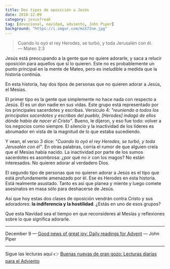 ```yaml
---
title: Dos tipos de oposición a Jesús
date: 2018-12-09
category: jesusfreak
tag: [devocional, navidad, adviento, John Piper]
background: "https://i.imgur.com/miS7Ine.jpg"
---
```


> Cuando lo oyó el rey Herodes, se turbó, y toda Jerusalén con él.<br>
> — Mateo 2:3

Jesús está preocupando a la gente que no quiere adorarle, y saca a relucir oposición para aquellos que sí lo quieren. Este no es probablemente un punto principal en la mente de Mateo, pero es ineludible a medida que la historia continúa.

En esta historia, hay dos tipos de personas que no quieren adorar a Jesús, el Mesías.

El primer tipo es la gente que simplemente no hace nada con respecto a Jesús. Él es un don nadie en sus vidas. Este grupo está representado por los principales sacerdotes y escribas. Versículo 4: _"reuniendo a todos los principales sacerdotes y escribas del pueblo, [Herodes] indagó de ellos dónde había de nacer el Cristo"_. Bueno, le dijeron, y eso fue todo: volver a los negocios como siempre. El silencio y la inactividad de los líderes es abrumador en vista de la magnitud de lo que estaba sucediendo.

Y vean, el verso 3 dice: _"Cuando lo oyó el rey Herodes, se turbó, y toda Jerusalén con él"_. En otras palabras, corría el rumor de que alguien creía que el Mesías había nacido. La inactividad por parte de los sumos sacerdotes es asombrosa: ¿por qué no ir con los magos? No están interesados. No quieren adorar al verdadero Dios.

El segundo tipo de personas que no quieren adorar a Jesús es el tipo que está profundamente amenazado por él. Ese es Herodes en esta historia. Está realmente asustado. Tanto es así que planea y miente y luego comete asesinatos en masa sólo para deshacerse de Jesús.

Así que hoy estas dos clases de oposición vendrán contra Cristo y sus adoradores: **la indiferencia y la hostilidad**. ¿Estás en uno de esos grupos?

Que esta Navidad sea el tiempo en que reconsideres al Mesías y reflexiones sobre lo que significa adorarle.

---

December 9 — [Good news of great joy: Daily readings for Advent](https://www.desiringgod.org/books/good-news-of-great-joy) — John Piper

---

Sigue las lecturas aquí 👉 [Buenas nuevas de gran gozo: Lecturas diarias para el Adviento](/jesusfreak/buenas-nuevas-de-gran-gozo-lecturas-diarias-para-adviento)